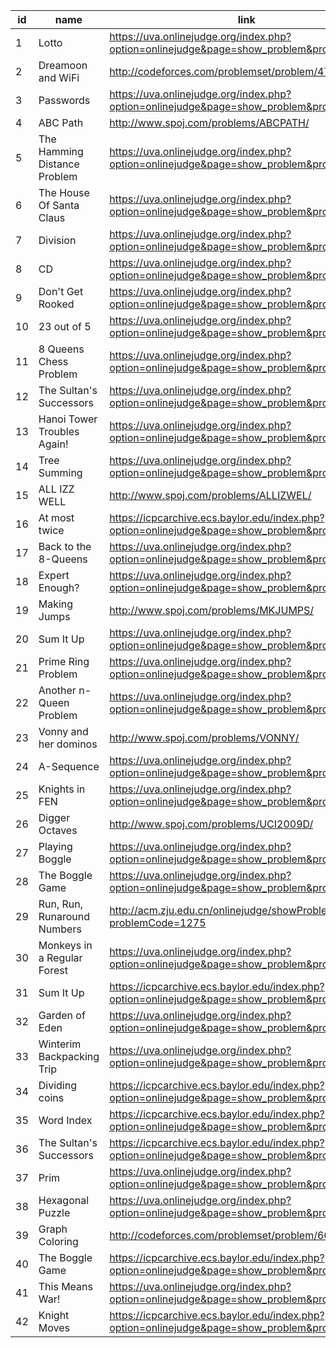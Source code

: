 |id|name|link|difficulty|
|---|---|---|---|
|1|Lotto|https://uva.onlinejudge.org/index.php?option=onlinejudge&page=show_problem&problem=382|1|
|2|Dreamoon and WiFi|http://codeforces.com/problemset/problem/476/B|1|
|3|Passwords|https://uva.onlinejudge.org/index.php?option=onlinejudge&page=show_problem&problem=569|1|
|4|ABC Path|http://www.spoj.com/problems/ABCPATH/|1|
|5|The Hamming Distance Problem|https://uva.onlinejudge.org/index.php?option=onlinejudge&page=show_problem&problem=670|1|
|6|The House Of Santa Claus|https://uva.onlinejudge.org/index.php?option=onlinejudge&page=show_problem&problem=227|1|
|7|Division|https://uva.onlinejudge.org/index.php?option=onlinejudge&page=show_problem&problem=666|1|
|8|CD|https://uva.onlinejudge.org/index.php?option=onlinejudge&page=show_problem&problem=565|1|
|9|Don't Get Rooked|https://uva.onlinejudge.org/index.php?option=onlinejudge&page=show_problem&problem=580|1|
|10|23 out of 5|https://uva.onlinejudge.org/index.php?option=onlinejudge&page=show_problem&problem=1285|1|
|11|8 Queens Chess Problem|https://uva.onlinejudge.org/index.php?option=onlinejudge&page=show_problem&problem=691|1|
|12|The Sultan's Successors|https://uva.onlinejudge.org/index.php?option=onlinejudge&page=show_problem&problem=103|1|
|13|Hanoi Tower Troubles Again!|https://uva.onlinejudge.org/index.php?option=onlinejudge&page=show_problem&problem=1217|1|
|14|Tree Summing|https://uva.onlinejudge.org/index.php?option=onlinejudge&page=show_problem&problem=48|1|
|15|ALL IZZ WELL|http://www.spoj.com/problems/ALLIZWEL/|1|
|16|At most twice|https://icpcarchive.ecs.baylor.edu/index.php?option=onlinejudge&page=show_problem&problem=5215|1|
|17|Back to the 8-Queens|https://uva.onlinejudge.org/index.php?option=onlinejudge&page=show_problem&problem=2026|1|
|18|Expert Enough?|https://uva.onlinejudge.org/index.php?option=onlinejudge&page=show_problem&problem=3678|1|
|19|Making Jumps|http://www.spoj.com/problems/MKJUMPS/|1|
|20|Sum It Up|https://uva.onlinejudge.org/index.php?option=onlinejudge&page=show_problem&problem=515|1|
|21|Prime Ring Problem|https://uva.onlinejudge.org/index.php?option=onlinejudge&page=show_problem&problem=465|1|
|22|Another n-Queen Problem|https://uva.onlinejudge.org/index.php?option=onlinejudge&page=show_problem&problem=2136|2|
|23|Vonny and her dominos|http://www.spoj.com/problems/VONNY/|2|
|24|A-Sequence|https://uva.onlinejudge.org/index.php?option=onlinejudge&page=show_problem&problem=1871|2|
|25|Knights in FEN|https://uva.onlinejudge.org/index.php?option=onlinejudge&page=show_problem&problem=1363|2|
|26|Digger Octaves|http://www.spoj.com/problems/UCI2009D/|3|
|27|Playing Boggle|https://uva.onlinejudge.org/index.php?option=onlinejudge&page=show_problem&problem=2258|3|
|28|The Boggle Game|https://uva.onlinejudge.org/index.php?option=onlinejudge&page=show_problem&problem=545|3|
|29|Run, Run, Runaround Numbers|http://acm.zju.edu.cn/onlinejudge/showProblem.do?problemCode=1275|3|
|30|Monkeys in a Regular Forest|https://uva.onlinejudge.org/index.php?option=onlinejudge&page=show_problem&problem=717|3|
|31|Sum It Up|https://icpcarchive.ecs.baylor.edu/index.php?option=onlinejudge&page=show_problem&problem=3320|3|
|32|Garden of Eden|https://uva.onlinejudge.org/index.php?option=onlinejudge&page=show_problem&problem=942|3|
|33|Winterim Backpacking Trip|https://uva.onlinejudge.org/index.php?option=onlinejudge&page=show_problem&problem=848|3|
|34|Dividing coins|https://icpcarchive.ecs.baylor.edu/index.php?option=onlinejudge&page=show_problem&problem=3584|3|
|35|Word Index|https://icpcarchive.ecs.baylor.edu/index.php?option=onlinejudge&page=show_problem&problem=3393|4|
|36|The Sultan's Successors|https://icpcarchive.ecs.baylor.edu/index.php?option=onlinejudge&page=show_problem&problem=3228|4|
|37|Prim|https://uva.onlinejudge.org/index.php?option=onlinejudge&page=show_problem&problem=1748|5|
|38|Hexagonal Puzzle|https://uva.onlinejudge.org/index.php?option=onlinejudge&page=show_problem&problem=4387|6|
|39|Graph Coloring|http://codeforces.com/problemset/problem/662/B|6|
|40|The Boggle Game|https://icpcarchive.ecs.baylor.edu/index.php?option=onlinejudge&page=show_problem&problem=3477|7|
|41|This Means War!|https://uva.onlinejudge.org/index.php?option=onlinejudge&page=show_problem&problem=2300|8|
|42|Knight Moves|https://icpcarchive.ecs.baylor.edu/index.php?option=onlinejudge&page=show_problem&problem=502|10|
